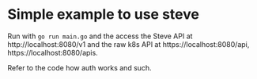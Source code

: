 # Simple example to use steve

Run with `go run main.go` and the access the Steve API at http://localhost:8080/v1 and the raw k8s API at https://localhost:8080/api, https://localhost:8080/apis.

Refer to the code how auth works and such.
